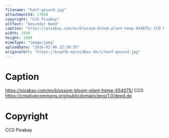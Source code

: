 ```yaml
---
filename: "hanf-gesund.jpg"
attachmentId: 17668
copyright: "CC0 Pixabay"
altText: "Gesunder Hand"
caption: "https://pixabay.com/en/blossom-bloom-plant-hemp-654075/ CC0 https://creativecommons.org/publicdomain/zero/1.0/deed.de\n "
width: 1920
height: 1080
mimeType: "image/jpeg"
uploadDate: "2016-02-06 22:30:35"
originalUrl: "https://bxq4fb.myraidbox.de/i/hanf-gesund.jpg"
---
```


# Caption

https://pixabay.com/en/blossom-bloom-plant-hemp-654075/ CC0 https://creativecommons.org/publicdomain/zero/1.0/deed.de
 

# Copyright

CC0 Pixabay
